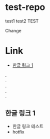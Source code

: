 # test-repo
test1
test2
TEST

Change

# Link

* [한글 링크 1](#한글-링크-1)

  
.  
.  
.  
.  
.  

## 한글 링크 1

* 한글 링크 테스트
* hotfix
